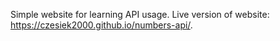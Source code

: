 Simple website for learning API usage.
Live version of website: https://czesiek2000.github.io/numbers-api/.